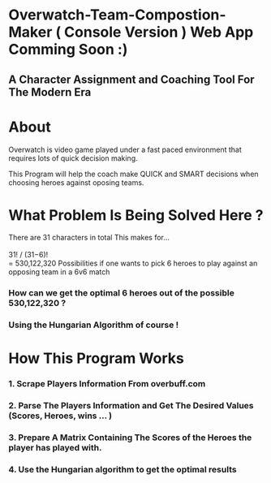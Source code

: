 # Overwatch-Team-Compostion-Maker ( Console Version ) Web App Comming Soon :)
## A Character Assignment and Coaching Tool For The Modern Era

# About 
Overwatch is video game played under a fast paced environment that requires lots of quick decision making.

This Program will help the coach make QUICK and SMART decisions when choosing heroes against oposing teams.

# What Problem Is Being Solved Here ?

There are 31 characters in total
This makes for...     
<br> 31! / (31−6)!  <br>
      = 530,122,320 Possibilities if one wants to pick 6 heroes to play against an opposing team in a 6v6 match
      
### How can we get the optimal 6 heroes out of the possible 530,122,320 ?
### Using the Hungarian Algorithm of course !


# How This Program Works

### 1. Scrape Players Information From overbuff.com
### 2. Parse The Players Information and Get The Desired Values (Scores, Heroes, wins ... )
### 3. Prepare A Matrix Containing The Scores of the Heroes the player has played with.
### 4. Use the Hungarian algorithm to get the optimal results 
